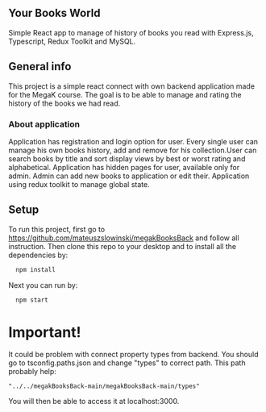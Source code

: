 ## Your Books World

Simple React app to manage of history of books you read with Express.js, Typescript, Redux Toolkit and MySQL.

## General info
This project is a simple react connect with own backend application made for the MegaK course.
The goal is to be able to manage and rating the history of the books we had read.

### About application
Application has registration and login option for user. Every single user can manage his own books history, add and remove for his collection.User can search books by title and sort display views by best or worst rating and alphabetical. Application has hidden pages for user, available only for admin. Admin can add new books to application or edit their. Application using redux toolkit to manage global state.

## Setup
To run this project, first go to https://github.com/mateuszslowinski/megakBooksBack and follow all instruction.
Then clone this repo to your desktop and to install all the dependencies by:
```sh
  npm install 
  ```
Next you can run by:
```sh
  npm start
```
# Important!
It could be problem with connect property types from backend. You should go to tsconfig.paths.json and change "types" to correct path. This path probably help:
```
"../../megakBooksBack-main/megakBooksBack-main/types"
```
  

 You will then be able to access it at localhost:3000.
